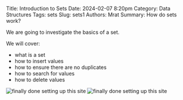 Title: Introduction to Sets
Date: 2024-02-07 8:20pm
Category: Data Structures
Tags: sets
Slug: sets1
Authors: Mrat
Summary: How do sets work? 

We are going to investigate the basics of a set. 

We will cover:

- what is a set
- how to insert values
- how to ensure there are no duplicates
- how to search for values
- how to delete values

![finally done *setting* up this site]({attach}../images/set1p1.png)
![finally done *setting* up this site]({attach}../images/set1p2.png)